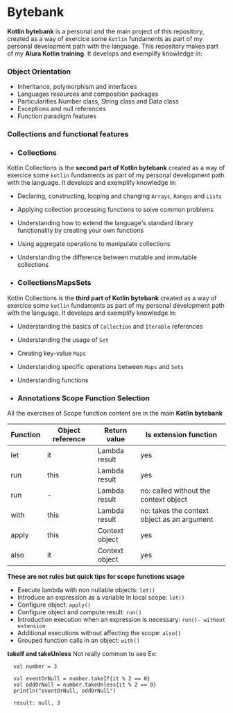 # Bytebank

  **Kotlin bytebank** is a personal and the main project of this repository, created as a way of exercice some `Kotlin` fundaments as part of my personal development 
  path with the language. This repository makes part of my **Alura Kotlin training**.
  It develops and exemplify knowledge in:
### Object Orientation
  - Inheritance, polymorphism and interfaces 
  - Languages resources and composition packages 
  - Particularities Number class, String class and Data class
  - Exceptions and null references 
  - Function paradigm features
  
### Collections and functional features
- ### Collections
Kotlin Collections is the **second part of Kotlin bytebank** created as a way of exercice some `kotlin` fundaments as part of my personal development path with the language.
It develops and exemplify knowledge in:

   - Declaring, constructing, looping and changing `Arrays`, `Ranges` and `Lists`
   - Applying collection processing functions to solve common problems
   - Understanding how to extend the language's standard library functionality by creating your own functions
   - Using aggregate operations to manipulate collections
   - Understanding the difference between mutable and immutable collections

   - ### CollectionsMapsSets
Kotlin Collections is the **third part of Kotlin bytebank** created as a way of exercice some `kotlin` fundaments as part of my personal development path with the language.
   It develops and exemplify knowledge in:

   - Understanding the basics of `Collection` and `Iterable` references
   - Understanding the usage of `Set`
   - Creating key-value `Maps`
   - Understanding specific operations between `Maps` and `Sets`
   - Understanding functions 

   - ### Annotations Scope Function Selection
All the exercises of Scope function content are in the main **Kotlin bytebank**

| Function | Object reference | Return value | Is extension function                      |
|----------|------------------|--------------|--------------------------------------------|
| let      | it               | Lambda result| yes                                        |
|  run     | this             | Lambda result| yes                                        |
|  run     | -                | Lambda result| no: called without the context object      |
| with     | this             | Lambda result| no: takes the context object as an argument|
| apply    | this             |Context object| yes                                        |
| also     | it               |Context object| yes                                        |

**These are not rules but quick tips for scope functions usage**
- Execute lambda with non nullable objects: `let()`
- Introduce an expression as a variable in local scope: `let()`
- Configure object: `apply()`
- Configure object and compute result: `run()`
- Introduction execution when an expression is necessary: `run()- without extension`
- Additional executions without affecting the scope: `also()`
- Grouped function calls in an object: `with()`

**takeIf and takeUnless**
Not really common to see
Ex: 
```
  val number = 3
  
  val eventOrNull = number.takeIf{it % 2 == 0}
  val oddOrNull = number.takeUnless{it % 2 == 0}
  println("eventOrNull, oddOrNull")
  
  result: null, 3
```
